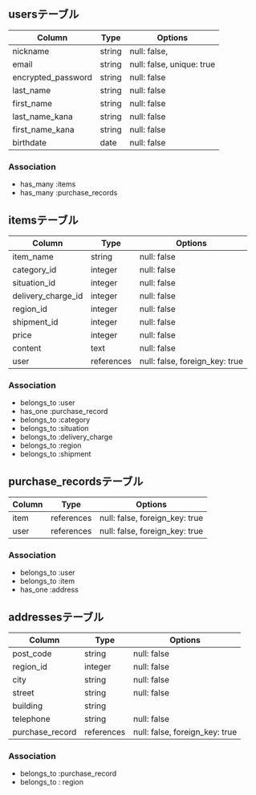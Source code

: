 ## usersテーブル

| Column              | Type       | Options                        |
| ------              | ---------- | ------------------------------ |
| nickname            | string     | null: false,                   |
| email               | string     | null: false, unique: true      |
| encrypted_password  | string     | null: false                    |
| last_name           | string     | null: false                    |
| first_name          | string     | null: false                    |
| last_name_kana      | string     | null: false                    |
| first_name_kana     | string     | null: false                    |
| birthdate           | date       | null: false                    |

### Association
- has_many :items
- has_many :purchase_records

## itemsテーブル

| Column              | Type       | Options                        |
| ------              | ---------- | ------------------------------ |
| item_name           | string     | null: false                    |
| category_id         | integer    | null: false                    |
| situation_id        | integer    | null: false                    |
| delivery_charge_id  | integer    | null: false                    |
| region_id           | integer    | null: false                    |
| shipment_id         | integer    | null: false                    |
| price               | integer    | null: false                    |
| content             | text       | null: false                    |
| user                | references | null: false, foreign_key: true |

### Association
- belongs_to :user
- has_one :purchase_record
- belongs_to :category
- belongs_to :situation
- belongs_to :delivery_charge
- belongs_to :region
- belongs_to :shipment


## purchase_recordsテーブル

| Column              | Type       | Options                        |
| ------              | ---------- | ------------------------------ |
| item                | references | null: false, foreign_key: true |
| user                | references | null: false, foreign_key: true |

### Association
- belongs_to :user
- belongs_to :item
- has_one :address

## addressesテーブル
| Column              | Type       | Options                        |
| ------              | ---------- | ------------------------------ |
| post_code           | string     | null: false                    |
| region_id           | integer    | null: false                    |
| city                | string     | null: false                    |
| street              | string     | null: false                    |
| building            | string     |                                |
| telephone           | string     | null: false                    |
| purchase_record     | references | null: false, foreign_key: true |

### Association
- belongs_to :purchase_record
- belongs_to : region
